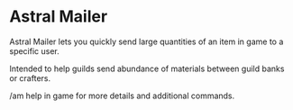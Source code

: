 # Astral Mailer

Astral Mailer lets you quickly send large quantities of an item in game to a specific user.

Intended to help guilds send abundance of materials between guild banks or crafters. 

/am help in game for more details and additional commands.
